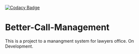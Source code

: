 [![Codacy Badge](https://app.codacy.com/project/badge/Grade/4376455a359e452e89070c37c6c85c1e)](https://app.codacy.com/gh/Symbiotic-Union-Inc/Better-Call-Management/dashboard?utm_source=gh&utm_medium=referral&utm_content=&utm_campaign=Badge_grade)
# Better-Call-Management
This is a project to a manangment system for lawyers office. On Development.
